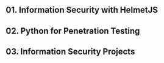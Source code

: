 ## 01. Information Security with HelmetJS

## 02. Python for Penetration Testing

## 03. Information Security Projects